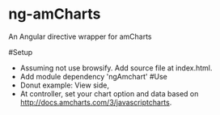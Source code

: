 # ng-amCharts
An Angular directive wrapper for amCharts

#Setup
* Assuming not use browsify. Add source file at index.html.
* Add module dependency 'ngAmchart'
#Use
* Donut example: View side, <am-chart options="donutOptions" data="donutData"></am-chart>
* At controller, set your chart option and data based on http://docs.amcharts.com/3/javascriptcharts.
